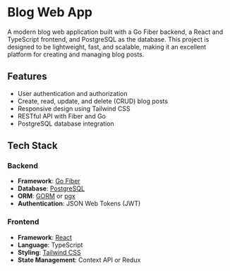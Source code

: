 # Blog Web App

A modern blog web application built with a Go Fiber backend, a React and TypeScript frontend, and PostgreSQL as the database. This project is designed to be lightweight, fast, and scalable, making it an excellent platform for creating and managing blog posts.

## Features

- User authentication and authorization
- Create, read, update, and delete (CRUD) blog posts
- Responsive design using Tailwind CSS
- RESTful API with Fiber and Go
- PostgreSQL database integration

## Tech Stack

### Backend
- **Framework**: [Go Fiber](https://gofiber.io/)
- **Database**: [PostgreSQL](https://www.postgresql.org/)
- **ORM**: [GORM](https://gorm.io/) or [pgx](https://github.com/jackc/pgx)
- **Authentication**: JSON Web Tokens (JWT)

### Frontend
- **Framework**: [React](https://reactjs.org/)
- **Language**: TypeScript
- **Styling**: [Tailwind CSS](https://tailwindcss.com/)
- **State Management**: Context API or Redux